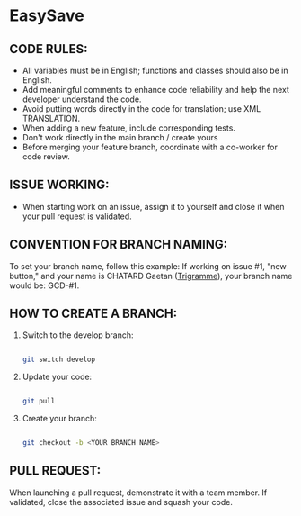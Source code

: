 # EasySave

## CODE RULES:

- All variables must be in English; functions and classes should also be in English.
- Add meaningful comments to enhance code reliability and help the next developer understand the code.
- Avoid putting words directly in the code for translation; use XML TRANSLATION.
- When adding a new feature, include corresponding tests.
- Don't work directly in the main branch / create yours 
- Before merging your feature branch, coordinate with a co-worker for code review.

## ISSUE WORKING:

- When starting work on an issue, assign it to yourself and close it when your pull request is validated.

## CONVENTION FOR BRANCH NAMING:

To set your branch name, follow this example:
If working on issue #1, "new button," and your name is CHATARD Gaetan ([Trigramme](https://www.google.com/search?q=trigramme+nom&client=firefox-b-d&sca_esv=5f32bda464ccee7b&sxsrf=ACQVn08sxup9UukyPAabRtHKzU9Euip5wg%3A1707144596359&ei=lPXAZYTHFbagkdUPgtqIyAE&ved=0ahUKEwiE4fuZuZSEAxU2UKQEHQItAhkQ4dUDCA8&uact=5&oq=trigramme+nom&gs_lp=Egxnd3Mtd2l6LXNlcnAiDXRyaWdyYW1tZSBub20yBRAAGIAEMgUQABiABDIGEAAYFhgeMggQABgWGB4YDzIIEAAYFhgeGA9IvRVQ2wRYzRBwAHgFkAEAmAFhoAHmAqoBATS4AQPIAQD4AQL4AQHCAgQQABhHwgIPEAAYgAQYFBiHAhhGGPkBwgIKEAAYgAQYFBiHAsICJhAAGIAEGBQYhwIYRhj5ARiXBRiMBRjdBBhGGPQDGPUDGPYD2AEB4gMEGAAgQYgGAZAGCLoGBggBEAEYEw&sclient=gws-wiz-serp)),
your branch name would be: GCD-#1.

## HOW TO CREATE A BRANCH:

1. Switch to the develop branch:
   ```bash
   
   git switch develop
2. Update your code:
   ```bash
   
   git pull
4. Create your branch:
   ```bash
   
   git checkout -b <YOUR BRANCH NAME>

## PULL REQUEST:

When launching a pull request, demonstrate it with a team member. If validated, close the associated issue and squash your code.
